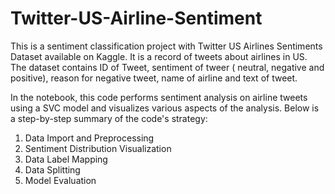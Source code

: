 # Twitter-US-Airline-Sentiment

This is a sentiment classification project with Twitter US Airlines Sentiments Dataset available on Kaggle. It is a record of tweets about airlines in US. The dataset contains ID of Tweet, sentiment of tweer ( neutral, negative and positive), reason for negative tweet, name of airline and text of tweet. 

In the notebook, this code performs sentiment analysis on airline tweets using a SVC model and visualizes various aspects of the analysis. Below is a step-by-step summary of the code's strategy:

1. Data Import and Preprocessing
2. Sentiment Distribution Visualization
3. Data Label Mapping
4. Data Splitting
5. Model Evaluation
